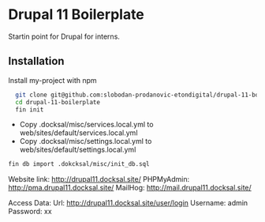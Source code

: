 
# Drupal 11 Boilerplate

Startin point for Drupal for interns.


## Installation

Install my-project with npm

```bash
  git clone git@github.com:slobodan-prodanovic-etondigital/drupal-11-boilerplate.git
  cd drupal-11-boilerplate
  fin init
```
- Copy .docksal/misc/services.local.yml to web/sites/default/services.local.yml
- Copy .docksal/misc/settings.local.yml to web/sites/default/settings.local.yml

 ```bash
fin db import .dokcksal/misc/init_db.sql
```

Website link: http://drupal11.docksal.site/
PHPMyAdmin: http://pma.drupal11.docksal.site/
MailHog: http://mail.drupal11.docksal.site/

Access Data:
Url: http://drupal11.docksal.site/user/login
Username: admin
Password: xx
